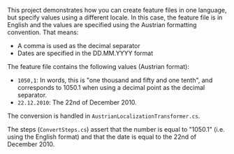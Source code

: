 This project demonstrates how you can create feature files in one language, but specify values using a different locale. In this case, the feature file is in English and the values are specified using the Austrian formatting convention. That means:

* A comma is used as the decimal separator
* Dates are specified in the DD.MM.YYYY format

The feature file contains the following values (Austrian format):
* `1050,1`: In words, this is "one thousand and fifty and one tenth", and  corresponds to 1050.1 when using a decimal point as the decimal separator.
* `22.12.2010`: The 22nd of December 2010.

The conversion is handled in `AustrianLocalizationTransformer.cs`.

The steps (`ConvertSteps.cs`) assert that the number is equal to "1050.1" (i.e. using the English format) and that the date is equal to the 22nd of December 2010.